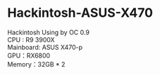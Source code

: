 # Hackintosh-ASUS-X470
Hackintosh Using by OC 0.9</br>
CPU : R9 3900X</br>
Mainboard: ASUS X470-p</br>
GPU：RX6800</br>
Memory：32GB * 2</br>
